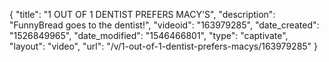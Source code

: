 {
    "title": "1 OUT OF 1 DENTIST PREFERS MACY'S",
    "description": "FunnyBread goes to the dentist!",
    "videoid": "163979285",
    "date_created": "1526849965",
    "date_modified": "1546466801",
    "type": "captivate",
    "layout": "video",
    "url": "\/v\/1-out-of-1-dentist-prefers-macys\/163979285"
}